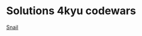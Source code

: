 <h1>Solutions 4kyu codewars</h1>

<p><a href=https://www.codewars.com/kata/521c2db8ddc89b9b7a0000c1>Snail</p>
<p></p>
<p></p>
